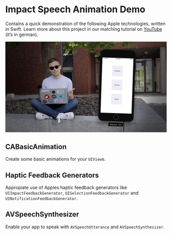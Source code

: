 # Impact Speech Animation Demo
Contains a quick demonstration of the following Apple technologies, written in Swift. Learn more about this project in our matching tutorial on [YouTube](https://youtu.be/SXLOlf_8rn8) (it’s in german).

![Impact Speech Animation Demo Screenshot](https://github.com/ixeau/ImpactSpeechAnimationDemo/blob/master/screenshot.jpg)

## CABasicAnimation
Create some basic animations for your `UIView`s.

## Haptic Feedback Generators
Appropiate use of Apples haptic feedback generators like `UIImpactFeedbackGenerator`, `UISelectionFeedbackGenerator` and `
UINotificationFeedbackGenerator`.

## AVSpeechSynthesizer
Enable your app to speak with `AVSpeechUtterance` and `AVSpeechSynthesizer`.
